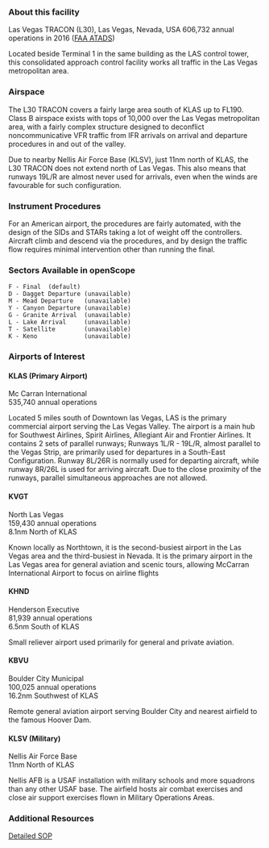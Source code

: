 ### About this facility
Las Vegas TRACON (L30), Las Vegas, Nevada, USA
606,732 annual operations in 2016 ([FAA ATADS](https://aspm.faa.gov/opsnet/sys/Tracon.asp))

Located beside Terminal 1 in the same building as the LAS control tower, this consolidated approach control facility works all traffic in the Las Vegas metropolitan area.

### Airspace
The L30 TRACON covers a fairly large area south of KLAS up to FL190. Class B airspace exists with tops of 10,000 over the Las Vegas metropolitan area, with a fairly complex structure designed to deconflict noncommunicative VFR traffic from IFR arrivals on arrival and departure procedures in and out of the valley.

Due to nearby Nellis Air Force Base (KLSV), just 11nm north of KLAS, the L30 TRACON does not extend north of Las Vegas. This also means that runways 19L/R are almost never used for arrivals, even when the winds are favourable for such configuration.

### Instrument Procedures
For an American airport, the procedures are fairly automated, with the design of the SIDs and STARs taking a lot of weight off the controllers. Aircraft climb and descend via the procedures, and by design the traffic flow requires minimal intervention other than running the final.

### Sectors Available in openScope
```
F - Final  (default)
D - Dagget Departure (unavailable)
M - Mead Departure   (unavailable)
Y - Canyon Departure (unavailable)
G - Granite Arrival  (unavailable)
L - Lake Arrival     (unavailable)
T - Satellite        (unavailable)
K - Keno             (unavailable)
```

### Airports of Interest

#### KLAS (Primary Airport)
Mc Carran International  
535,740 annual operations

Located 5 miles south of Downtown las Vegas, LAS is the primary commercial airport serving the Las Vegas Valley. The airport is a main hub for Southwest Airlines, Spirit Airlines, Allegiant Air and Frontier Airlines. It contains 2 sets of parallel runways; Runways 1L/R - 19L/R, almost parallel to the Vegas Strip, are primarily used for departures in a South-East Configuration. Runway 8L/26R is normally used for departing aircraft, while runway 8R/26L is used for arriving aircraft. Due to the close proximity of the runways, parallel simultaneous approaches are not allowed. 

#### KVGT
North Las Vegas  
159,430 annual operations  
8.1nm North of KLAS

Known locally as Northtown, it is the second-busiest airport in the Las Vegas area and the third-busiest in Nevada. It is the primary airport in the Las Vegas area for general aviation and scenic tours, allowing McCarran International Airport to focus on airline flights

#### KHND
Henderson Executive  
81,939 annual operations  
6.5nm South of KLAS

Small reliever airport used primarily for general and private aviation.

#### KBVU
Boulder City Municipal  
100,025 annual operations  
16.2nm Southwest of KLAS

Remote general aviation airport serving Boulder City and nearest airfield to the famous Hoover Dam.

#### KLSV (Military)
Nellis Air Force Base  
11nm North of KLAS

Nellis AFB is a USAF installation with military schools and more squadrons than any other USAF base. The airfield hosts air combat exercises and close air support exercises flown in Military Operations Areas.

### Additional Resources
[Detailed SOP](http://ivaous.org/fdr/SOPs/ZLA/L30_SOP.pdf)

